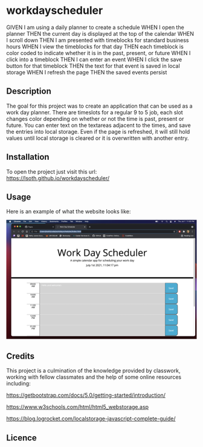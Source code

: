 # workdayscheduler
GIVEN I am using a daily planner to create a schedule
WHEN I open the planner
THEN the current day is displayed at the top of the calendar
WHEN I scroll down
THEN I am presented with timeblocks for standard business hours
WHEN I view the timeblocks for that day
THEN each timeblock is color coded to indicate whether it is in the past, present, or future
WHEN I click into a timeblock
THEN I can enter an event
WHEN I click the save button for that timeblock
THEN the text for that event is saved in local storage
WHEN I refresh the page
THEN the saved events persist
## Description

The goal for this project was to create an application that can be used as a work day
planner. There are timeslots for a regular 9 to 5 job, each slot changes color depending on whether or not the time is past, present or future. You can enter text on the textareas adjacent to the times, and save the entries into local storage. Even if the page is refreshed, it will still hold values until local storage is cleared or it is overwritten with another entry.


## Installation

To open the project just visit this url: https://lsoth.github.io/workdayscheduler/

## Usage

Here is an example of what the website looks like: 


![WebsiteEx1](./assets/screenshot1.png)


## Credits

This project is a culmination of the knowledge provided by classwork, working with fellow classmates and the help of some online resources including:

https://getbootstrap.com/docs/5.0/getting-started/introduction/

https://www.w3schools.com/html/html5_webstorage.asp

https://blog.logrocket.com/localstorage-javascript-complete-guide/




## Licence